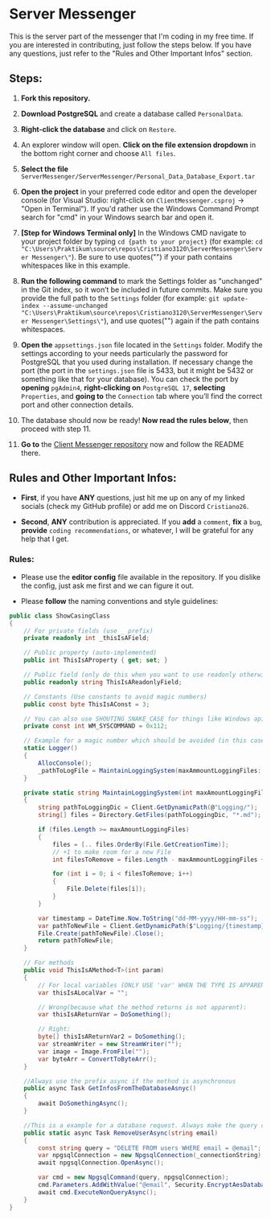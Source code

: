 # Server Messenger

This is the server part of the messenger that I'm coding in my free time. If you are interested in contributing, just follow the steps below. If you have any questions, just refer to the "Rules and Other Important Infos" section.

## Steps:

1. **Fork this repository.**

2. **Download PostgreSQL** and create a database called `PersonalData`.

3. **Right-click the database** and click on `Restore`.

4. An explorer window will open. **Click on the file extension dropdown** in the bottom right corner and choose `All files`.

5. **Select the file** `ServerMessenger/ServerMessenger/Personal_Data_Database_Export.tar`

6. **Open the project** in your preferred code editor and open the developer console (for Visual Studio: right-click on `ClientMessenger.csproj` -> "Open in Terminal"). If you'd rather use the Windows Command Prompt search for "cmd" in your Windows search bar and open it.

7. **[Step for Windows Terminal only]** In the Windows CMD navigate to your project folder by typing `cd {path to your project}` (for example: `cd "C:\Users\Praktikum\source\repos\Cristiano3120\ServerMessenger\Server Messenger\"`). Be sure to use quotes("") if your path contains whitespaces like in this example.

8. **Run the following command** to mark the Settings folder as "unchanged" in the Git index, so it won’t be included in future commits. Make sure you provide the full path to the `Settings` folder (for example: `git update-index --assume-unchanged "C:\Users\Praktikum\source\repos\Cristiano3120\ServerMessenger\Server Messenger\Settings\"`), and use quotes("") again if the path contains whitespaces.

9. **Open the** `appsettings.json` file located in the `Settings` folder. Modify the settings according to your needs particularly the password for PostgreSQL that you used during installation. If necessary change the port (the port in the `settings.json` file is 5433, but it might be 5432 or something like that for your database). You can check the port by **opening** `pgAdmin4`, **right-clicking on** `PostgreSQL 17`, **selecting** `Properties`, and **going to** the `Connection` tab where you’ll find the correct port and other connection details.

10. The database should now be ready! **Now read the rules below**, then proceed with step 11.

11. **Go to** the [Client Messenger repository](https://github.com/Cristiano3120/ClientMessenger) now and follow the README there.

## Rules and Other Important Infos:

- **First**, if you have **ANY** questions, just hit me up on any of my linked socials (check my GitHub profile) or add me on Discord `Cristiano26`.

- **Second**, **ANY** contribution is appreciated. If you **add** a `comment`, **fix** a `bug`, **provide** `coding recommendations`, or whatever, I will be grateful for any help that I get.

### Rules:

- Please use the **editor config** file available in the repository. If you dislike the config, just ask me first and we can figure it out.

- Please **follow** the naming conventions and style guidelines: 

```cs
public class ShowCasingClass
{
    // For private fields (use _ prefix)
    private readonly int _thisIsAField;

    // Public property (auto-implemented)
    public int ThisIsAProperty { get; set; }

    // Public field (only do this when you want to use readonly otherwise use a property)
    public readonly string ThisIsAReadonlyField;

    // Constants (Use constants to avoid magic numbers)
    public const byte ThisIsAConst = 3;

    // You can also use SHOUTING_SNAKE_CASE for things like Windows api values like here:
    private const int WM_SYSCOMMAND = 0x112;

    // Example for a magic number which should be avoided (in this case it is avoided with a param but you could also do this with a const):
    static Logger()
    {
        AllocConsole();
        _pathToLogFile = MaintainLoggingSystem(maxAmmountLoggingFiles: 5); // here I used a param to avoid the magic number
    }

    private static string MaintainLoggingSystem(int maxAmountLoggingFiles)
    {
        string pathToLoggingDic = Client.GetDynamicPath(@"Logging/");
        string[] files = Directory.GetFiles(pathToLoggingDic, "*.md");

        if (files.Length >= maxAmountLoggingFiles)
        {
            files = [.. files.OrderBy(File.GetCreationTime)];
            // +1 to make room for a new File
            int filesToRemove = files.Length - maxAmmountLoggingFiles + 1;

            for (int i = 0; i < filesToRemove; i++)
            {
                File.Delete(files[i]);
            }
        }

        var timestamp = DateTime.Now.ToString("dd-MM-yyyy/HH-mm-ss");
        var pathToNewFile = Client.GetDynamicPath($"Logging/{timestamp}.md");
        File.Create(pathToNewFile).Close();
        return pathToNewFile;
    }

    // For methods
    public void ThisIsAMethod<T>(int param)
    {
        // For local variables (ONLY USE 'var' WHEN THE TYPE IS APPARENT!)
        var thisIsALocalVar = "";

        // Wrong(because what the method returns is not apparent):
        var thisIsAReturnVar = DoSomething();

        // Right:
        byte[] thisIsAReturnVar2 = DoSomething();
        var streamWriter = new StreamWriter("");
        var image = Image.FromFile("");
        var byteArr = ConvertToByteArr();
    }

    //Always use the prefix async if the method is asynchronous
    public async Task GetInfosFromTheDatabaseAsnyc()
    {
        await DoSomethingAsync();
    }

    //This is a example for a database request. Always make the query constant and work with ASYNC
    public static async Task RemoveUserAsync(string email)
    {
        const string query = "DELETE FROM users WHERE email = @email";
        var npgsqlConnection = new NpgsqlConnection(_connectionString);
        await npgsqlConnection.OpenAsync();

        var cmd = new NpgsqlCommand(query, npgsqlConnection);
        cmd.Parameters.AddWithValue("@email", Security.EncryptAesDatabase<string, string>(email));
        await cmd.ExecuteNonQueryAsync();
    }
}
